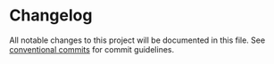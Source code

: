 # Changelog

All notable changes to this project will be documented in this file. See [conventional commits](https://www.conventionalcommits.org/) for commit guidelines.

<!-- generated by git-cliff -->
